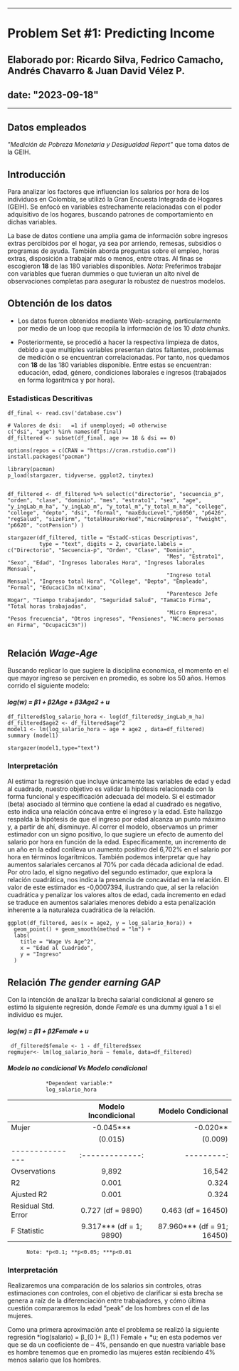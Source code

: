 
---
 # Problem Set #1: Predicting Income

## Elaborado por: Ricardo Silva, Fedrico Camacho, Andrés Chavarro & Juan David Vélez P.

## date: "2023-09-18"
---

## Datos empleados

*"Medición de Pobreza Monetaria y Desigualdad Report"* que toma datos de la GEIH.

## Introducción

Para analizar los factores que influencian los salarios por hora de los individuos en Colombia, se utilizó la Gran Encuesta Integrada de Hogares (GEIH). Se enfocó en variables estrechamente relacionadas con el poder adquisitivo de los hogares, buscando patrones de comportamiento en dichas variables.

La base de datos contiene una amplia gama de información sobre ingresos extras percibidos por el hogar, ya sea por arriendo, remesas, subsidios o programas de ayuda. También aborda preguntas sobre el empleo, horas extras, disposición a trabajar más o menos, entre otras. Al finas se escogieron **18** de las 180 variables disponibles. *Nota:* Preferimos trabajar con variables que fueran dummies o que tuvieran un alto nivel de observaciones completas para asegurar la robustez de nuestros modelos.

## Obtención de los datos

-   Los datos fueron obtenidos mediante Web-scraping, particularmente por medio de un loop que recopila la información de los 10 *data chunks*.

-   Posteriormente, se procedió a hacer la respectiva limpieza de datos, debido a que multiples variables presentan datos faltantes, problemas de medición o se encuentran correlacionadas. Por tanto, nos quedamos con **18** de las 180 variables disponible. Entre estas se encuentran: educación, edad, género, condiciones laborales e ingresos (trabajados en forma logarítmica y por hora).

### Estadisticas Descritivas

```{r, echo=FALSE, results = 'hide'}
df_final <- read.csv('database.csv')

# Valores de dsi:	=1 if unemployed; =0 otherwise
c("dsi", "age") %in% names(df_final)
df_filtered <- subset(df_final, age >= 18 & dsi == 0)

options(repos = c(CRAN = "https://cran.rstudio.com"))
install.packages("pacman")

library(pacman)
p_load(stargazer, tidyverse, ggplot2, tinytex)


df_filtered <- df_filtered %>% select(c("directorio", "secuencia_p", "orden", "clase", "dominio", "mes", "estrato1", "sex", "age", "y_ingLab_m_ha", "y_ingLab_m", "y_total_m","y_total_m_ha", "college", "college", "depto", "dsi", "formal", "maxEducLevel","p6050", "p6426", "regSalud", "sizeFirm", "totalHoursWorked","microEmpresa", "fweight", "p6620", "cotPension") )  
```

```{r, echo=FALSE}
stargazer(df_filtered, title = "EstadC-sticas Descriptivas",
          type = "text", digits = 2, covariate.labels = c("Directorio", "Secuencia-p", "Orden", "Clase", "Dominio", 
                                                  "Mes", "Estrato1", "Sexo", "Edad", "Ingresos laborales Hora", "Ingresos laborales Mensual", 
                                                  "Ingreso total Mensual", "Ingreso total Hora", "College", "Depto", "Empleado", "Formal", "EducaciC3n mC!xima", 
                                                  "Parentesco Jefe Hogar", "Tiempo trabajando", "Seguridad Salud", "TamaC1o Firma", "Total horas trabajadas",
                                                  "Micro Empresa", "Pesos frecuencia", "Otros ingresos", "Pensiones", "NC:mero personas en Firma", "OcupaciC3n"))


```

## Relación *Wage-Age*

Buscando replicar lo que sugiere la disciplina economica, el momento en el que mayor ingreso se perciven en promedio, es sobre los 50 años. Hemos corrido el siguiente modelo:

#### *log(w) = β1 + β2Age + β3Age2 + u*

```{r, echo=FALSE, results = 'hide'}
df_filtered$log_salario_hora <- log(df_filtered$y_ingLab_m_ha)
df_filtered$age2 <- df_filtered$age^2
model1 <- lm(log_salario_hora ~ age + age2 , data=df_filtered)
summary (model1)
```

```{r, echo=FALSE}
stargazer(model1,type="text")
```

### Interpretación

Al estimar la regresión que incluye únicamente las variables de edad y edad al cuadrado, nuestro objetivo es validar la hipótesis relacionada con la forma funcional y especificación adecuada del modelo. Si el estimador (beta) asociado al término que contiene la edad al cuadrado es negativo, esto indica una relación cóncava entre el ingreso y la edad. Este hallazgo respalda la hipótesis de que el ingreso por edad alcanza un punto máximo y, a partir de ahí, disminuye.
Al correr el modelo, observamos un primer estimador con un signo positivo, lo que sugiere un efecto de aumento del salario por hora en función de la edad. Específicamente, un incremento de un año en la edad conlleva un aumento positivo del 6,702% en el salario por hora en términos logarítmicos. También podemos interpretar que hay aumentos salariales cercanos al 70% por cada década adicional de edad.
Por otro lado, el signo negativo del segundo estimador, que explora la relación cuadrática, nos indica la presencia de concavidad en la relación. El valor de este estimador es -0,0007394, ilustrando que, al ser la relación cuadrática y penalizar los valores altos de edad, cada incremento en edad se traduce en aumentos salariales menores debido a esta penalización inherente a la naturaleza cuadrática de la relación.

```{r, echo=FALSE}
ggplot(df_filtered, aes(x = age2, y = log_salario_hora)) +
  geom_point() + geom_smooth(method = "lm") +
  labs(
    title = "Wage Vs Age^2",
    x = "Edad al Cuadrado",
    y = "Ingreso"
  )
```

## Relación *The gender earning GAP*

Con la intención de analizar la brecha salarial condicional al genero se estimó la siguiente regresión, donde *Female* es una dummy igual a 1 si el individuo es mujer.

#### *log(w) = β1 + β2Female + u*

```{r, echo=FALSE, results = 'hide'}
 df_filtered$female <- 1 - df_filtered$sex
regmujer<- lm(log_salario_hora ~ female, data=df_filtered)
```

#### *Modelo no condicional Vs Modelo condicional*

                *Dependent variable:*
                log_salario_hora
|         |   Modelo Incondicional | Modelo Condicional |
|---------------|:-------------:|---------:|
|    Mujer      | 	-0.045***   | -0.020** |
|               |    (0.015)    | (0.009)  |
|---------------|:-------------:|---------:|
| Ovservations  |     9,892     |  16,542  |
|     R2        |     0.001     |  0.324   |
|  Ajusted  R2  |     0.001     |  0.324   |
|   Residual Std. Error |   0.727 (df = 9890) |0.463 (df = 16450)|
|  F Statistic  |    9.317*** (df = 1; 9890)    | 87.960*** (df = 91; 16450)   |
          Note:	*p<0.1; **p<0.05; ***p<0.01

### Interpretación
Realizaremos una comparación de los salarios sin controles, otras estimaciones con controles, con el objetivo de clarificar si esta brecha se genera a raíz de la diferenciación entre trabajadores, y cómo última cuestión compararemos la edad “peak” de los hombres con el de las mujeres.

Como una primera aproximación ante el problema se realizó la siguiente regresión *log⁡(salario) = β_(0 )+ β_(1 ) Female + *u; en esta podemos ver que se da un coeficiente de – 4%, pensando en que nuestra variable base es hombre tenemos que en promedio las mujeres están recibiendo 4% menos salario que los hombres. 